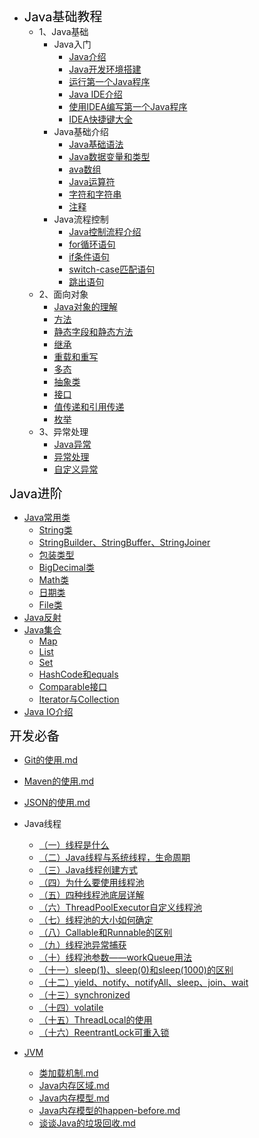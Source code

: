 * <font style="color:black;font-size:20px;font-weight:2px">Java基础教程</font>
    * 1、Java基础
      * Java入门
        * [Java介绍](articles\Java基础\Java入门\Java介绍.md)
        * [Java开发环境搭建](articles\Java基础\Java入门\安装Java运行环境.md)
        * [运行第一个Java程序](articles\Java基础\Java入门\运行第一个Java程序.md)
        * [Java IDE介绍](articles\Java基础\Java入门\JavaIDE介绍.md)
        * [使用IDEA编写第一个Java程序](articles\Java基础\Java入门\使用IDEA编写第一个Java程序.md) 
        * [IDEA快捷键大全](articles\Java基础\Java入门\IDEA快捷键.md) 
      * Java基础介绍
        * [Java基础语法](articles\Java基础\Java基础\1、Java基础语法.md)
        * [Java数据变量和类型](articles\Java基础\Java基础\2、Java数据变量和类型.md)
        * [ava数组](articles\Java基础\Java基础\3、Java数组.md)
        * [Java运算符](articles\Java基础\Java基础\4、Java运算符.md)
        * [字符和字符串](articles\Java基础\Java基础\5、字符和字符串.md)
        * [注释](articles\Java基础\Java基础\6、注释.md)
      * Java流程控制
        * [Java控制流程介绍](articles\Java基础\Java流程控制\6、Java控制流程.md)
        * [for循环语句](articles\Java基础\Java流程控制\循环语句.md)
        * [if条件语句](articles\Java基础\Java流程控制\条件语句.md)
        * [switch-case匹配语句](articles\Java基础\Java流程控制\switch-case匹配语句.md)
        * [跳出语句](articles\Java基础\Java流程控制\跳出语句.md)
    * 2、面向对象
        * [Java对象的理解](articles\面向对象\Head-Java对象的理解.md) 
        * [方法](articles\面向对象\1、方法.md)
        * [静态字段和静态方法](articles\面向对象\2、静态字段和静态方法.md)
        * [继承](articles\面向对象\3、继承.md)
        * [重载和重写](articles\面向对象\4、重载和重写.md)
        * [多态](articles\面向对象\5、多态.md)
        * [抽象类](articles\面向对象\6、抽象类.md)
        * [接口](articles\面向对象\7、接口.md)
        * [值传递和引用传递](articles\面向对象\8、值传递和引用传递.md)
        * [枚举](articles\面向对象\9、枚举.md)
    * 3、异常处理
        * [Java异常](articles\异常处理\1、Java异常.md)
        * [异常处理](articles\异常处理\2、异常处理.md)
        * [自定义异常](articles\异常处理\3、自定义异常.md)

<font style="color:black;font-size:20px;font-weight:2px">Java进阶</font>

* [Java常用类](articles\Java进阶\常用类\Java常用类.md)
  * [String类](articles\Java进阶\常用类\String.md)
  * [StringBuilder、StringBuffer、StringJoiner](articles\Java进阶\常用类\StringBuilder、StringBuffer、StringJoiner.md)
  * [包装类型](articles\Java进阶\常用类\包装类型.md)
  * [BigDecimal类](articles\Java进阶\常用类\BigDecimal.md)
  * [Math类](articles\Java进阶\常用类\Math类.md)
  * [日期类](articles\Java进阶\常用类\日期类.md)
  * [File类](articles\Java进阶\常用类\File类.md)
* [Java反射](articles\Java进阶\反射\Java反射.md)
* [Java集合](articles\Java进阶\集合\集合类的介绍.md)
  * [Map](articles\Java进阶\集合\Map.md)
  * [List](articles\Java进阶\集合\List.md)
  * [Set](articles\Java进阶\集合\Set.md)
  * [HashCode和equals](articles\Java进阶\集合\HashCode和equals.md)
  * [Comparable接口](articles\Java进阶\集合\Comparable接口.md)
  * [Iterator与Collection](articles\Java进阶\集合\Iterator与Collection.md)
* [Java IO介绍](articles\Java进阶\IO\IO.md)

<font style="color:black;font-size:20px;font-weight:2px">开发必备</font>

-  [Git的使用.md](articles\开发辅助工具\Git的使用.md) 
-  [Maven的使用.md](articles\开发辅助工具\Maven的使用.md) 
-  [JSON的使用.md](articles\开发辅助工具\JSON的使用.md) 



- Java线程
  - [（一）线程是什么](articles\Java线程\（一）线程是什么.md)
  - [（二）Java线程与系统线程，生命周期](articles\Java线程\（二）Java线程与系统线程，生命周期.md)
  - [（三）Java线程创建方式](articles\Java线程\（三）Java线程创建方式.md)
  - [（四）为什么要使用线程池](articles\Java线程\（四）为什么要使用线程池.md)
  - [（五）四种线程池底层详解](articles\Java线程\（五）四种线程池底层详解.md)
  - [（六）ThreadPoolExecutor自定义线程池](articles\Java线程\（六）ThreadPoolExecutor自定义线程池.md)
  - [（七）线程池的大小如何确定](articles\Java线程\（七）线程池的大小如何确定.md)
  - [（八）Callable和Runnable的区别](articles\Java线程\（八）Callable和Runnable的区别.md)
  - [（九）线程池异常捕获](articles\Java线程\（九）线程池异常捕获.md)
  - [（十）线程池参数——workQueue用法](articles\Java线程\（十）线程池参数——workQueue用法.md)
  - [（十一）sleep(1)、sleep(0)和sleep(1000)的区别](articles\Java线程\（十一）sleep(1)、sleep(0)和sleep(1000)的区别.md)
  - [（十二）yield、notify、notifyAll、sleep、join、wait](articles\Java线程\（十二）yield、notify、notifyAll、sleep、join、wait.md)
  - [（十三）synchronized](articles\Java线程\（十三）synchronized.md)
  - [（十四）volatile](articles\Java线程\（十四）volatile.md)
  - [（十五）ThreadLocal的使用](articles\Java线程\（十五）ThreadLocal的使用.md)
  - [（十六）ReentrantLock可重入锁](articles\Java线程\（十六）ReentrantLock可重入锁.md)
- [JVM](articles\JVM\JVM掌握的知识点.md) 
  -  [类加载机制.md](articles\JVM\类加载机制.md)
  -  [Java内存区域.md](articles\JVM\Java内存区域.md) 
  -  [Java内存模型.md](articles\JVM\Java内存模型.md) 
  -  [Java内存模型的happen-before.md](articles\JVM\Java内存模型的happen-before.md) 
  -  [谈谈Java的垃圾回收.md](articles\JVM\谈谈Java的垃圾回收.md) 